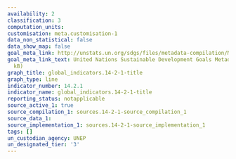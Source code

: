 ```yaml
---
availability: 2
classification: 3
computation_units:
customisation: meta.customisation-1
data_non_statistical: false
data_show_map: false
goal_meta_link: http://unstats.un.org/sdgs/files/metadata-compilation/Metadata-Goal-14.pdf
goal_meta_link_text: United Nations Sustainable Development Goals Metadata (pdf 288
  kB)
graph_title: global_indicators.14-2-1-title
graph_type: line
indicator_number: 14.2.1
indicator_name: global_indicators.14-2-1-title
reporting_status: notapplicable
source_active_1: true
source_compilation_1: sources.14-2-1-source_compilation_1
source_data_1:
source_implementation_1: sources.14-2-1-source_implementation_1
tags: []
un_custodian_agency: UNEP
un_designated_tier: '3'
---
```

